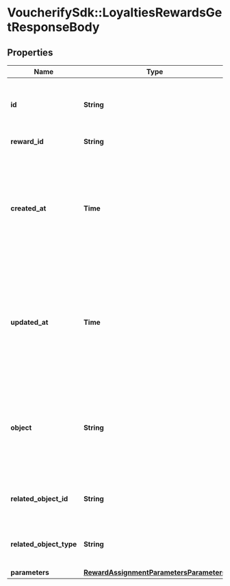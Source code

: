 # VoucherifySdk::LoyaltiesRewardsGetResponseBody

## Properties

| Name | Type | Description | Notes |
| ---- | ---- | ----------- | ----- |
| **id** | **String** | Unique reward assignment ID, assigned by Voucherify. |  |
| **reward_id** | **String** | Associated reward ID. |  |
| **created_at** | **Time** | Timestamp representing the date and time when the reward assignment was created. The value is shown in the ISO 8601 format. |  |
| **updated_at** | **Time** | Timestamp representing the date and time when the reward assignment was updated. The value is shown in the ISO 8601 format. |  |
| **object** | **String** | The type of the object represented by the JSON. This object stores information about the reward assignment. | [default to &#39;reward_assignment&#39;] |
| **related_object_id** | **String** | Related object ID to which the reward was assigned. |  |
| **related_object_type** | **String** | Related object type to which the reward was assigned. | [default to &#39;campaign&#39;] |
| **parameters** | [**RewardAssignmentParametersParameters**](RewardAssignmentParametersParameters.md) |  | [optional] |

